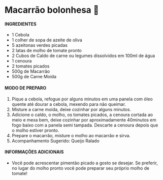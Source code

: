# Macarrão bolonhesa :spaghetti:

#### INGREDIENTES

- 1 Cebola
- 1 colher de sopa de azeite de oliva
- 5 azeitonas verdes picadas
- 2 latas de molho de tomate pronto
- 2 Cubos de Caldo de carne ou legumes dissolvidos em 100ml de água
- 1 cenoura
- 2 tomates picados
- 500g de Macarrão
- 500g de Carne Moída

#### MODO DE PREPARO

1. Pique a cebola, refogue por alguns minutos em uma panela com óleo quente até dourar a cebola, mexendo para não queimar.
2. Misture a carne moída, deixe cozinhar por alguns minutos.
3. Adicione o caldo, o molho, os tomates picados, a cenoura cortada ao meio e mexa bem, deixe cozinhar por aproximadamente 40minutos em fogo baixo com a panela semi tampada. Descarte a cenoura depois que o molho estiver pronto.
4. Prepare o macarrão, misture o molho ao macarrão e sirva.
5. Acompanhamento Sugerido: Queijo Ralado

#### INFORMAÇÕES ADICIONAIS

- Você pode acrescentar pimentão picado a gosto se desejar. Se preferir, no lugar do molho pronto você pode preparar seu próprio molho de tomate!

